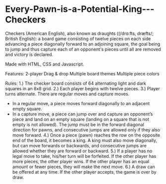 # Every-Pawn-is-a-Potential-King---Checkers
Checkers (American English), also known as draughts ((/drɑːfts, dræfts/; British English): a board game consisting of twelve pieces on each side advancing a piece diagonally forward to an adjoining square, the goal being to jump and thus capture each of an opponent's pieces until all are removed and victory is declared.

Made with HTML, CSS and Javascript.  

Features:
2-player
Drag & drop
Multiple board themes
Multiple piece colors

Rules:
1.) The checker board consists of 64 alternating light and dark squares in an 8x8 grid. 
2.) Each player begins with twelve pieces.
3.) Player turns alternate.  There are regular moves and capture moves. 
  - In a regular move, a piece moves forward diagonally to an adjacent empty square.
  - In a capture move, a piece can jump over and capture an opponent’s piece and land on an empty square (landing on a square that is not empty is not allowed).  The jump must be in the forward diagonal direction for pawns, and consecutive jumps are allowed only if they also move forward.
4.) Once a piece (pawn) reaches the row on the opposite end of the board, it becomes a king.  A king must also move diagonally, but can move forwards or backwards, and consecutive jumps are allowed whether they are forward or backward.
5.) If a player has no legal move to take, his/her turn will be forfeited.  If the other player has more pieces, the other player wins.  If the other player has an equal amount or fewer pieces, they will make the next move.
6.) A draw can be offered at any time.  If the other player accepts, the game is over by draw.

